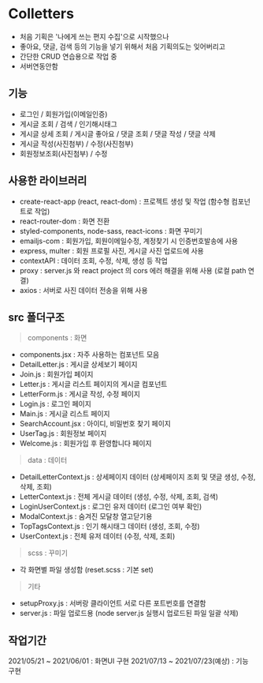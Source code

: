 # Colletters

- 처음 기획은 '나에게 쓰는 편지 수집'으로 시작했으나
- 좋아요, 댓글, 검색 등의 기능을 넣기 위해서 처음 기획의도는 잊어버리고
- 간단한 CRUD 연습용으로 작업 중
- 서버연동안함

## 기능

- 로그인 / 회원가입(이메일인증)
- 게시글 조회 / 검색 / 인기해시태그
- 게시글 상세 조회 / 게시글 좋아요 / 댓글 조회 / 댓글 작성 / 댓글 삭제
- 게시글 작성(사진첨부) / 수정(사진첨부)
- 회원정보조회(사진첨부) / 수정

## 사용한 라이브러리

- create-react-app (react, react-dom) : 프로젝트 생성 및 작업 (함수형 컴포넌트로 작업)
- react-router-dom : 화면 전환
- styled-components, node-sass, react-icons : 화면 꾸미기
- emailjs-com : 회원가입, 회원이메일수정, 계정찾기 시 인증번호발송에 사용
- express, multer : 회원 프로필 사진, 게시글 사진 업로드에 사용
- contextAPI : 데이터 조회, 수정, 삭제, 생성 등 작업
- proxy : server.js 와 react project 의 cors 에러 해결을 위해 사용 (로컬 path 연결)
- axios : 서버로 사진 데이터 전송을 위해 사용

## src 폴더구조

> components : 화면

- components.jsx : 자주 사용하는 컴포넌트 모음
- DetailLetter.js : 게시글 상세보기 페이지
- Join.js : 회원가입 페이지
- Letter.js : 게시글 리스트 페이지의 게시글 컴포넌트
- LetterForm.js : 게시글 작성, 수정 페이지
- Login.js : 로그인 페이지
- Main.js : 게시글 리스트 페이지
- SearchAccount.jsx : 아이디, 비밀번호 찾기 페이지
- UserTag.js : 회원정보 페이지
- Welcome.js : 회원가입 후 환영합니다 페이지

> data : 데이터

- DetailLetterContext.js : 상세페이지 데이터 (상세페이지 조회 및 댓글 생성, 수정, 삭제, 조회)
- LetterContext.js : 전체 게시글 데이터 (생성, 수정, 삭제, 조회, 검색)
- LoginUserContext.js : 로그인 유저 데이터 (로그인 여부 확인)
- ModalContext.js : 숨겨진 모달창 열고닫기용
- TopTagsContext.js : 인기 해시태그 데이터 (생성, 조회, 수정)
- UserContext.js : 전체 유저 데이터 (수정, 삭제, 조회)

> scss : 꾸미기

- 각 화면별 파일 생성함 (reset.scss : 기본 set)

> 기타

- setupProxy.js : 서버랑 클라이언트 서로 다른 포트번호를 연결함
- server.js : 파일 업로드용 (node server.js 실행시 업로드된 파일 일괄 삭제)

## 작업기간

2021/05/21 ~ 2021/06/01 : 화면UI 구현
2021/07/13 ~ 2021/07/23(예상) : 기능 구현

